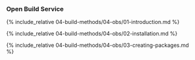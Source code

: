### Open Build Service
{% include_relative 04-build-methods/04-obs/01-introduction.md %}

{% include_relative 04-build-methods/04-obs/02-installation.md %}

{% include_relative 04-build-methods/04-obs/03-creating-packages.md %}
